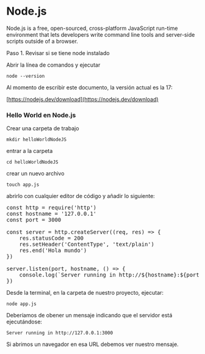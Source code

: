 # Node.js

Node.js is a free, open-sourced, cross-platform JavaScript run-time environment that lets developers write command line tools and server-side scripts outside of a browser.

Paso 1. Revisar si se tiene node instalado

Abrir la línea de comandos y ejecutar

`node --version`

Al momento de escribir este documento, la versión actual es la 17:

[https://nodejs.dev/download](https://nodejs.dev/download)

### Hello World en Node.js

Crear una carpeta de trabajo

`mkdir helloWorldNodeJS`

entrar a la carpeta

`cd helloWorldNodeJS`

crear un nuevo archivo

`touch app.js`

abrirlo con cualquier editor de código y añadir lo siguiente:

<pre>
const http = require('http')
const hostname = '127.0.0.1'
const port = 3000

const server = http.createServer((req, res) => {
    res.statusCode = 200
    res.setHeader('ContentType', 'text/plain')
    res.end('Hola mundo')
})

server.listen(port, hostname, () => {
    console.log(`Server running in http://${hostname}:${port}`)
})
</pre>

Desde la terminal, en la carpeta de nuestro proyecto, ejecutar:

`node app.js`

Deberíamos de obener un mensaje indicando que el servidor está ejecutándose:

`Server running in http://127.0.0.1:3000`

Si abrimos un navegador en esa URL debemos ver nuestro mensaje.


